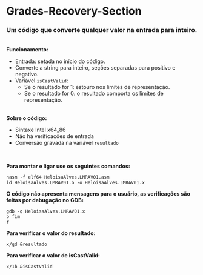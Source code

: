 # Grades-Recovery-Section

### Um código que converte qualquer valor na entrada para inteiro.<br>

<br>**Funcionamento:**<br>
 - Entrada: setada no início do código.<br>
 - Converte a string para inteiro, seções separadas para positivo e negativo.<br>
 - Variável ```isCastValid```:
     * Se o resultado for 1: estouro nos limites de representação.
     * Se o resultado for 0: o resultado comporta os limites de representação.<br>

<br>**Sobre o código:**<br>
- Sintaxe Intel x64_86<br>
- Não há verificações de entrada<br>
- Conversão gravada na variável ```resultado```
 <br>
 
**Para montar e ligar use os seguintes comandos:**
 ```
nasm -f elf64 HeloisaAlves.LMRAV01.asm
ld HeloisaAlves.LMRAV01.o -o HeloisaAlves.LMRAV01.x
 ```
 
 **O código não apresenta mensagens para o usuário, as verificações são feitas por debugação no GDB:**
 ```
gdb -q HeloisaAlves.LMRAV01.x
b fim
r
 ```
 
 **Para verificar o valor do resultado:**
  ```
  x/gd &resultado
  ```
 
 **Para verificar o valor de isCastValid:**
  ```
  x/1b &isCastValid
   ```
 
